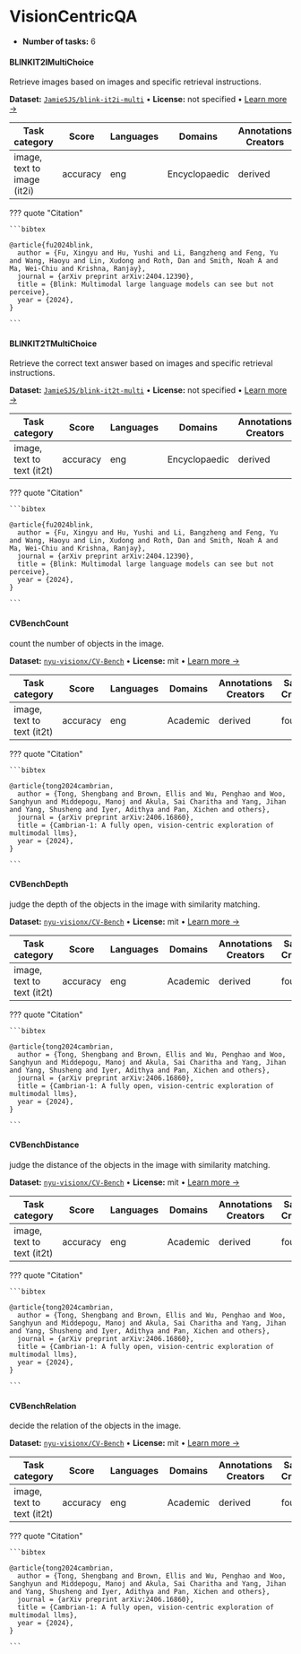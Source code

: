 
# VisionCentricQA

<!-- This document is auto-generated. Changes will be overwritten. Please change the generating script. -->

- **Number of tasks:** 6

#### BLINKIT2IMultiChoice

Retrieve images based on images and specific retrieval instructions.

**Dataset:** [`JamieSJS/blink-it2i-multi`](https://huggingface.co/datasets/JamieSJS/blink-it2i-multi) • **License:** not specified • [Learn more →](https://arxiv.org/abs/2404.12390)

| Task category | Score | Languages | Domains | Annotations Creators | Sample Creation |
|-------|-------|-------|-------|-------|-------|
| image, text to image (it2i) | accuracy | eng | Encyclopaedic | derived | found |



??? quote "Citation"


    ```bibtex

    @article{fu2024blink,
      author = {Fu, Xingyu and Hu, Yushi and Li, Bangzheng and Feng, Yu and Wang, Haoyu and Lin, Xudong and Roth, Dan and Smith, Noah A and Ma, Wei-Chiu and Krishna, Ranjay},
      journal = {arXiv preprint arXiv:2404.12390},
      title = {Blink: Multimodal large language models can see but not perceive},
      year = {2024},
    }

    ```




#### BLINKIT2TMultiChoice

Retrieve the correct text answer based on images and specific retrieval instructions.

**Dataset:** [`JamieSJS/blink-it2t-multi`](https://huggingface.co/datasets/JamieSJS/blink-it2t-multi) • **License:** not specified • [Learn more →](https://arxiv.org/abs/2404.12390)

| Task category | Score | Languages | Domains | Annotations Creators | Sample Creation |
|-------|-------|-------|-------|-------|-------|
| image, text to text (it2t) | accuracy | eng | Encyclopaedic | derived | found |



??? quote "Citation"


    ```bibtex

    @article{fu2024blink,
      author = {Fu, Xingyu and Hu, Yushi and Li, Bangzheng and Feng, Yu and Wang, Haoyu and Lin, Xudong and Roth, Dan and Smith, Noah A and Ma, Wei-Chiu and Krishna, Ranjay},
      journal = {arXiv preprint arXiv:2404.12390},
      title = {Blink: Multimodal large language models can see but not perceive},
      year = {2024},
    }

    ```




#### CVBenchCount

count the number of objects in the image.

**Dataset:** [`nyu-visionx/CV-Bench`](https://huggingface.co/datasets/nyu-visionx/CV-Bench) • **License:** mit • [Learn more →](https://arxiv.org/pdf/2406.16860)

| Task category | Score | Languages | Domains | Annotations Creators | Sample Creation |
|-------|-------|-------|-------|-------|-------|
| image, text to text (it2t) | accuracy | eng | Academic | derived | found |



??? quote "Citation"


    ```bibtex

    @article{tong2024cambrian,
      author = {Tong, Shengbang and Brown, Ellis and Wu, Penghao and Woo, Sanghyun and Middepogu, Manoj and Akula, Sai Charitha and Yang, Jihan and Yang, Shusheng and Iyer, Adithya and Pan, Xichen and others},
      journal = {arXiv preprint arXiv:2406.16860},
      title = {Cambrian-1: A fully open, vision-centric exploration of multimodal llms},
      year = {2024},
    }

    ```




#### CVBenchDepth

judge the depth of the objects in the image with similarity matching.

**Dataset:** [`nyu-visionx/CV-Bench`](https://huggingface.co/datasets/nyu-visionx/CV-Bench) • **License:** mit • [Learn more →](https://arxiv.org/pdf/2406.16860)

| Task category | Score | Languages | Domains | Annotations Creators | Sample Creation |
|-------|-------|-------|-------|-------|-------|
| image, text to text (it2t) | accuracy | eng | Academic | derived | found |



??? quote "Citation"


    ```bibtex

    @article{tong2024cambrian,
      author = {Tong, Shengbang and Brown, Ellis and Wu, Penghao and Woo, Sanghyun and Middepogu, Manoj and Akula, Sai Charitha and Yang, Jihan and Yang, Shusheng and Iyer, Adithya and Pan, Xichen and others},
      journal = {arXiv preprint arXiv:2406.16860},
      title = {Cambrian-1: A fully open, vision-centric exploration of multimodal llms},
      year = {2024},
    }

    ```




#### CVBenchDistance

judge the distance of the objects in the image with similarity matching.

**Dataset:** [`nyu-visionx/CV-Bench`](https://huggingface.co/datasets/nyu-visionx/CV-Bench) • **License:** mit • [Learn more →](https://arxiv.org/pdf/2406.16860)

| Task category | Score | Languages | Domains | Annotations Creators | Sample Creation |
|-------|-------|-------|-------|-------|-------|
| image, text to text (it2t) | accuracy | eng | Academic | derived | found |



??? quote "Citation"


    ```bibtex

    @article{tong2024cambrian,
      author = {Tong, Shengbang and Brown, Ellis and Wu, Penghao and Woo, Sanghyun and Middepogu, Manoj and Akula, Sai Charitha and Yang, Jihan and Yang, Shusheng and Iyer, Adithya and Pan, Xichen and others},
      journal = {arXiv preprint arXiv:2406.16860},
      title = {Cambrian-1: A fully open, vision-centric exploration of multimodal llms},
      year = {2024},
    }

    ```




#### CVBenchRelation

decide the relation of the objects in the image.

**Dataset:** [`nyu-visionx/CV-Bench`](https://huggingface.co/datasets/nyu-visionx/CV-Bench) • **License:** mit • [Learn more →](https://arxiv.org/pdf/2406.16860)

| Task category | Score | Languages | Domains | Annotations Creators | Sample Creation |
|-------|-------|-------|-------|-------|-------|
| image, text to text (it2t) | accuracy | eng | Academic | derived | found |



??? quote "Citation"


    ```bibtex

    @article{tong2024cambrian,
      author = {Tong, Shengbang and Brown, Ellis and Wu, Penghao and Woo, Sanghyun and Middepogu, Manoj and Akula, Sai Charitha and Yang, Jihan and Yang, Shusheng and Iyer, Adithya and Pan, Xichen and others},
      journal = {arXiv preprint arXiv:2406.16860},
      title = {Cambrian-1: A fully open, vision-centric exploration of multimodal llms},
      year = {2024},
    }

    ```
